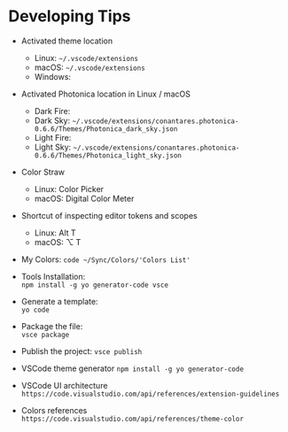# Developing Tips

* Activated theme location
  * Linux: `~/.vscode/extensions`  
  * macOS: `~/.vscode/extensions`  
  * Windows:

* Activated Photonica location in Linux / macOS
  * Dark Fire:
  * Dark Sky: `~/.vscode/extensions/conantares.photonica-0.6.6/Themes/Photonica_dark_sky.json`  
  * Light Fire:
  * Light Sky: `~/.vscode/extensions/conantares.photonica-0.6.6/Themes/Photonica_light_sky.json`  

* Color Straw
  * Linux:      Color Picker
  * macOS:      Digital Color Meter

* Shortcut of inspecting editor tokens and scopes
  * Linux:      Alt T
  * macOS:      ⌥ T

* My Colors:
  `code ~/Sync/Colors/'Colors List'`

* Tools Installation:  
  `npm install -g yo generator-code vsce`

* Generate a template:  
  `yo code`

* Package the file:  
  `vsce package`

* Publish the project:
  `vsce publish`

* VSCode theme generator
  `npm install -g yo generator-code`

* VSCode UI architecture
  `https://code.visualstudio.com/api/references/extension-guidelines`

* Colors references
  `https://code.visualstudio.com/api/references/theme-color`
